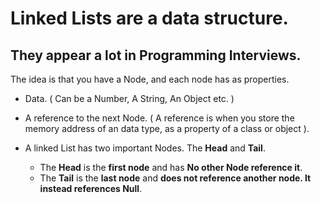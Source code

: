 # Linked Lists are a data structure.
## They appear a lot in Programming Interviews.

The idea is that you have a Node, and each node has as properties.
* Data. ( Can be a Number, A String, An Object etc. )
* A reference to the next Node.
( A reference is when you store the memory address of an data type, as a property of a class or object ).

* A linked List has two important Nodes.
The __Head__ and __Tail__.
    * The __Head__ is the __first node__ and has __No other Node reference it__.
    * The __Tail__ is the __last node__ and __does not reference another node. It instead
      references Null__.
